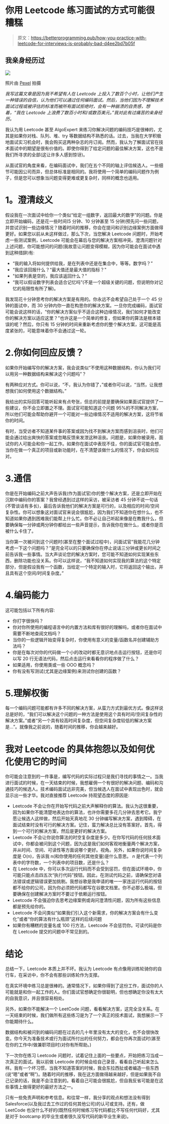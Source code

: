 # 你用 Leetcode 练习面试的方式可能很糟糕

> 原文：<https://betterprogramming.pub/how-you-practice-with-leetcode-for-interviews-is-probably-bad-d4ee2bd7b05f>

## 我亲身经历过

![](img/beb16c50b78d5e4a2807c3aac1569624.png)

照片由 [Pexel](https://www.pexels.com/photo/grayscale-photo-of-computer-laptop-near-white-notebook-and-ceramic-mug-on-table-169573/) 拍摄

*我写这篇文章是因为我不希望有人在 Leetcode 上投入了数百个小时，让他们产生一种错误的自信，认为他们可以通过任何编码面试。然后，当他们因为不理解技术面试过程或被评估的标准而被所有面试拒绝时，会有一种崩溃的自责感，想着，“我在 Leetcode 上浪费了数百小时和/或数百美元。”我对此有过痛苦的亲身经历。*

我认为用 Leetcode 甚至 AlgoExpert 来练习你解决问题的编码技巧是很棒的，尤其是如果你对栈、队列、堆、try 等数据结构不熟悉的话。过去，当我在大学积极地面试实习机会时，我会购买这两种杂志的月订阅。然而，我认为了解面试官在技术面试中的期望是很有价值的。即使你得到了给定问题的最佳解决方案，这也不是我们所寻求的全部(这让许多人感到惊讶)。

从面试官的角度来看，在编码面试中，我们在五个不同的轴上评估候选人。一些细节可能因公司而异，但总体标准是相同的。我将使用一个简单的编码问题作为例子，但是您可以想象当问题变得更难或更复杂时，同样的概念也适用。

# **1。澄清歧义**

假设我在一次面试中给你一个类似“给定一组数字，返回最大的数字”的问题。你是立即开始编码，还是花一些时间(5 分钟、10 分钟甚至 15 分钟)预先问一些问题，并尝试识别一些边缘情况？随着时间的推移，你会在提问和识别边缘案例方面做得更好。如果您以前从未这样做过，那么下次，当您解决 Leetcode 问题时，开始考虑一些测试案例，Leetcode 可能会在幕后与您的解决方案相冲突。澄清问题针对上述问题，你可能想问的问题(我故意让问题变得模糊，因为你可能会在面试中遇到这种措辞)有:

*   “我的输入将如何提供给我，是在列表中还是在集合中，等等。数字吗？”
*   “我应该回报什么？“最大值还是最大值的指标？"
*   "如果列表是空的，我应该返回什么？"
*   “我可以假设数字列表会适合记忆吗”(不是一个超级关键的问题，但说明你对记忆的局限性有所了解)。

我发现花十分钟思考你的解决方案是有用的。你永远不会希望自己处于一个 45 分钟的面试中，而 30 分钟内你一直在构思你的解决方案。一旦你完成编码，面试官可能会说这样的话，“你的解决方案似乎不适合这种边缘情况，我们如何才能改变你的解决方案以适应这里？”也许这是一个简单的修复，但如果你的算法是根本错误的呢？然后，你只有 15 分钟的时间来重新考虑你的整个解决方案，这可能是高度紧张的，可能意味着你不会通过这一轮。

# 2.你如何回应反馈？

如果你开始编写你的解决方案，我会说类似“不使用这种数据结构，你认为我们可以用另一种数据结构来解决这个问题吗”？

有两种应对方式。你可以说，“不，我认为你错了，”或者你可以说，“当然，让我想想我们如何使用这个数据结构。”

我给出的实际回答可能听起来有点夸张，但总的前提是要确保如果面试官提供了一些建议，你不会立即置之不理。面试官可能知道这个问题 95%的不同解决方案，所以他们可能会帮助你避开一个可能对一些边缘情况不适用的解决方案，这将节省你的时间。

有时，当受访者不知道某件事的答案或因为找不到解决方案而感到沮丧时，他们可能会通过给出爽快的答案或忽略反馈来发泄这种沮丧。问题是，如果你被录用，面试你的人可能会和你一起工作。如果你在面试中表现不佳，你的面试官可能会想，当你在做一个真正的项目或新功能时，在不清楚该做什么的情况下，你会如何应对。

# 3.**通信**

你是在开始编码之前大声告诉我(作为面试官)你的整个解决方案，还是立即开始在沉默中编码你的答案？我曾经遇到过这样的采访，被采访者 45 分钟不说一句话(不管谈话有多长)，最后告诉我他们的解决方案是可行的，以及相应的时间/空间复杂性。你可以想象这对面试官来说会很尴尬，因为我们不知道你在想什么，也不知道如果你遇到困难我们能帮上什么忙。你不必让自己听起来像是在教我什么，但要确保每一分钟或两分钟你都给出一些声音提示，告诉我你在做什么，或者你是否被什么卡住了。

当你第一次被问到这个问题时(甚至在整个面试过程中)，问面试官“我能花几分钟考虑一下这个问题吗？”是完全可以的只要确保你在停止说话三分钟或更长时间之前告诉我一些事情。当大声谈论您的解决方案时，您可能不知道如何实现某些东西，删除功能也没关系。你可以这样说，“我不知道如何实现我的算法的这个特定部分，但是假设我有一个函数，当给定一个特定的输入时，它将返回这个输出，并且具有这个空间/时间复杂度。”

# 4.**编码能力**

这可能包括以下所有内容:

*   你打字很快吗？
*   你对你所使用的编程语言中的内置方法和库有很好的理解吗，或者你在面试中需要不断地查阅文档吗？
*   当你的一些逻辑开始变得复杂时，你使用有意义的变量/函数名并创建辅助方法吗？
*   你是在每次对你的代码做一个小的改动时都无意识地点击运行按钮，还是你可以写 20 行无语法代码，然后点击运行来看看你的程序做了什么？
*   如果适用，你使用类或一些 OOO 概念吗？
*   你有没有写测试(尤其是边缘案例)来测试你创建的函数？

# 5.**理解权衡**

每一个编码问题可能都有许多不同的解决方案，从蛮力方式到最优方式。像这样说总是好的，“我们可以解决这个问题的一种方法是使用这个具有时间/空间复杂性的解决方案。”或者“另一个具有较高时间复杂度，但空间复杂度较低的解决方案是…”。就像我之前说的，随着时间的推移，你会越来越好。

# 我对 Leetcode 的具体抱怨以及如何优化使用它的时间

你可能会注意到的一件事是，编写代码的实际过程只是我们寻找的事情之一。当我进行面试的时候，在一天结束的时候，我想雇佣一个有很好的解决问题、编码和沟通技巧的候选人。技术编码面试远非完美，但当候选人在面试中表现出色时，就会显示出一些才华。我对直接推荐 Leetcode 持观望态度的原因是:

*   Leetcode 不会让你在开始写代码之前大声解释你的算法。我认为这很重要，因为如果你不能清楚地表达你的算法，也许你需要多花几分钟去思考它。我宁愿让候选人这样做，然后开始天真地花 30 分钟编写解决方案，遇到障碍，在面试结束时没有可行的解决方案。记住，蛮力解决总比没有答案好。首先，得到一个可行的解决方案，然后是更好的解决方案。
*   Leetcode 不会让你说你算法的时空复杂度是多少。在你写代码的任何技术面试中，你都会被问到这个问题，因为这是我们如何客观地衡量两个解决方案，并从时间、空间、可读性等方面说哪个更好。视角。另外，如果你说时间复杂度是 O(n)，告诉我 n(和你使用的任何其他变量)是什么意思。 *n* 是代表一个列表中的字符数，一个列表中的项目数，还是什么？
*   在 Leetcode 中，你可以多次运行代码而不会受到惩罚，但在面试环境中，你可能只能点击四五次“执行代码”按钮。因此，在测试代码之前，请确保您对语法错误或逻辑错误更加挑剔。我想谷歌是我申请的唯一一家连运行代码的按钮都不给你的公司，因为你必须把代码都写在谷歌文档里。你不必那么极端，但要确保在创建解决方案时不要过于依赖运行按钮。
*   Leetcode 不会强迫你去思考边缘案例或询问澄清性问题，因为所有这些信息都是预先给你的。
*   Leetcode 不会问类似“如果我们引入这个新需求，你的解决方案会有什么变化”或者“你的算法有什么瓶颈”这样的后续问题
*   如果你有糟糕的变量名或 100 行方法，Leetcode 不会惩罚你。可读代码是你在 Leetcode 提交的问题中不常见到的。

# 结论

总结一下，Leetcode 本质上并不坏。我认为 Leetcode 有点像用训练轮骑你的自行车，在采访中，你不会有那些训练轮作为支撑。

在真实环境中练习总是很棒的。通常情况下，如果你得到了这份工作，面试你的人可能就是和你一起工作的人。你们面试官想确定你很聪明，但也想确定你没有太大的自我意识，并且很容易相处。

另外，如果你不能解决一个 LeetCode 问题，看看解决方案，这完全没关系。在一天结束的时候，我们做所有这些练习是为了一个真正的技术面试，我想展示一下你能期待什么。

数据结构和被问到的编码问题在过去的几十年里没有太大的变化，也不会很快改变。你今天为准备技术或行为面试所付出的任何努力，都会在你再次面试时(甚至在你的工作中/做兼职项目时)对你有所帮助。)

下一次你在练习 Leetcode 问题时，试着记住上面的一些要点，开始把练习当成一次真正的面试。我以前做 Leetcode 的时候会给自己录音，看看自己听起来怎么样。我有一个坏习惯，当我不知道答案的时候，我会东拉西扯或者编造一些东西(说“嗯”或者“啊”)。随着时间的推移，我在这方面做得越来越好，但是如果我不自己记录的话，我是不会注意到的。看着自己可能会很尴尬，但自我反省可能是在这些事情上做得更好的最好方法之一。

只有一些免责声明和参考信息。和往常一样，我分享的观点和想法没有得到 Salesforce(以及我过去工作过的任何其他公司)的认可或支持。还有，做 LeetCode 也没什么不好的(既然任何时候练习写代码都比不写任何代码好，尤其是对于 bootcamp 的毕业生或者很久没写代码的新毕业生来说)。